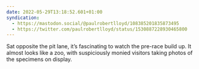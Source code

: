 ```yaml
---
date: 2022-05-29T13:18:52.601+01:00
syndication:
  - https://mastodon.social/@paulrobertlloyd/108385201835873495
  - https://twitter.com/paulrobertlloyd/status/1530887228930465800
---
```

Sat opposite the pit lane, it’s fascinating to watch the pre-race build up. It almost looks like a zoo, with suspiciously monied visitors taking photos of the specimens on display.
